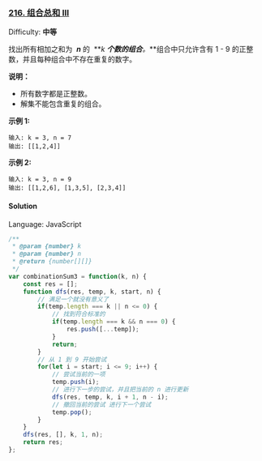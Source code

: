### [216\. 组合总和 III](https://leetcode-cn.com/problems/combination-sum-iii/)

Difficulty: **中等**

找出所有相加之和为  ***n*** 的  **_k _**个数的组合**_。_**组合中只允许含有 1 - 9 的正整数，并且每种组合中不存在重复的数字。

**说明：**

- 所有数字都是正整数。
- 解集不能包含重复的组合。

**示例 1:**

```
输入: k = 3, n = 7
输出: [[1,2,4]]
```

**示例 2:**

```
输入: k = 3, n = 9
输出: [[1,2,6], [1,3,5], [2,3,4]]
```

#### Solution

Language: JavaScript

```JavaScript
​/**
 * @param {number} k
 * @param {number} n
 * @return {number[][]}
 */
var combinationSum3 = function(k, n) {
    const res = [];
    function dfs(res, temp, k, start, n) {
        // 满足一个就没有意义了
        if(temp.length === k || n <= 0) {
            // 找到符合标准的
            if(temp.length === k && n === 0) {
                res.push([...temp]);
            }
            return;
        }
        // 从 1 到 9 开始尝试
        for(let i = start; i <= 9; i++) {
            // 尝试当前的一项
            temp.push(i);
            // 进行下一步的尝试，并且把当前的 n 进行更新
            dfs(res, temp, k, i + 1, n - i);
            // 撤回当前的尝试 进行下一个尝试
            temp.pop();
        }
    }
    dfs(res, [], k, 1, n);
    return res;
};
```
